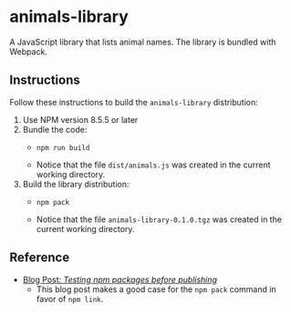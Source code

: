 # animals-library

A JavaScript library that lists animal names. The library is bundled with Webpack.

## Instructions

Follow these instructions to build the `animals-library` distribution:

1. Use NPM version 8.5.5 or later
2. Bundle the code:
   * ```shell
     npm run build
     ```
   * Notice that the file `dist/animals.js` was created in the current working directory.
4. Build the library distribution:
   * ```shell
     npm pack
     ```
   * Notice that the file `animals-library-0.1.0.tgz` was created in the current working directory.

## Reference

*  [Blog Post: *Testing npm packages before publishing*](https://medium.com/@vcarl/problems-with-npm-link-and-an-alternative-4dbdd3e66811)
    *  This blog post makes a good case for the `npm pack` command in favor of `npm link`.
